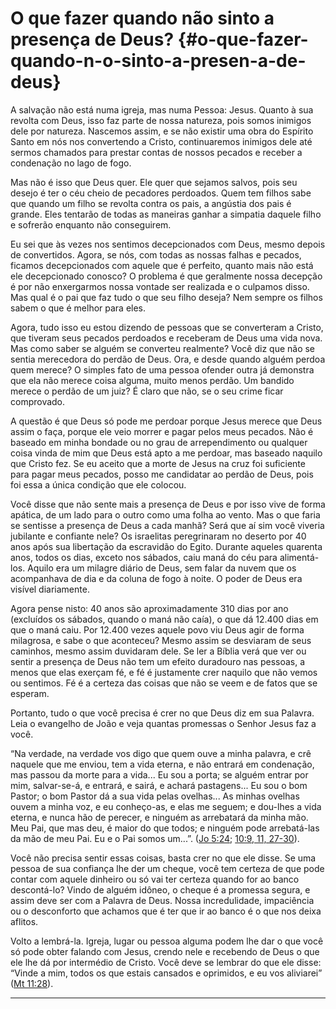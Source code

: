 # O que fazer quando não sinto a presença de Deus? {#o-que-fazer-quando-n-o-sinto-a-presen-a-de-deus}

A salvação não está numa igreja, mas numa Pessoa: Jesus. Quanto à sua revolta com Deus, isso faz parte de nossa natureza, pois somos inimigos dele por natureza. Nascemos assim, e se não existir uma obra do Espírito Santo em nós nos convertendo a Cristo, continuaremos inimigos dele até sermos chamados para prestar contas de nossos pecados e receber a condenação no lago de fogo.

Mas não é isso que Deus quer. Ele quer que sejamos salvos, pois seu desejo é ter o céu cheio de pecadores perdoados. Quem tem filhos sabe que quando um filho se revolta contra os pais, a angústia dos pais é grande. Eles tentarão de todas as maneiras ganhar a simpatia daquele filho e sofrerão enquanto não conseguirem.

Eu sei que às vezes nos sentimos decepcionados com Deus, mesmo depois de convertidos. Agora, se nós, com todas as nossas falhas e pecados, ficamos decepcionados com aquele que é perfeito, quanto mais não está ele decepcionado conosco? O problema é que geralmente nossa decepção é por não enxergarmos nossa vontade ser realizada e o culpamos disso. Mas qual é o pai que faz tudo o que seu filho deseja? Nem sempre os filhos sabem o que é melhor para eles.

Agora, tudo isso eu estou dizendo de pessoas que se converteram a Cristo, que tiveram seus pecados perdoados e receberam de Deus uma vida nova. Mas como saber se alguém se converteu realmente? Você diz que não se sentia merecedora do perdão de Deus. Ora, e desde quando alguém perdoa quem merece? O simples fato de uma pessoa ofender outra já demonstra que ela não merece coisa alguma, muito menos perdão. Um bandido merece o perdão de um juiz? É claro que não, se o seu crime ficar comprovado.

A questão é que Deus só pode me perdoar porque Jesus merece que Deus assim o faça, porque ele veio morrer e pagar pelos meus pecados. Não é baseado em minha bondade ou no grau de arrependimento ou qualquer coisa vinda de mim que Deus está apto a me perdoar, mas baseado naquilo que Cristo fez. Se eu aceito que a morte de Jesus na cruz foi suficiente para pagar meus pecados, posso me candidatar ao perdão de Deus, pois foi essa a única condição que ele colocou.

Você disse que não sente mais a presença de Deus e por isso vive de forma apática, de um lado para o outro como uma folha ao vento. Mas o que faria se sentisse a presença de Deus a cada manhã? Será que aí sim você viveria jubilante e confiante nele? Os israelitas peregrinaram no deserto por 40 anos após sua libertação da escravidão do Egito. Durante aqueles quarenta anos, todos os dias, exceto nos sábados, caiu maná do céu para alimentá-los. Aquilo era um milagre diário de Deus, sem falar da nuvem que os acompanhava de dia e da coluna de fogo à noite. O poder de Deus era visível diariamente.

Agora pense nisto: 40 anos são aproximadamente 310 dias por ano (excluídos os sábados, quando o maná não caía), o que dá 12.400 dias em que o maná caiu. Por 12.400 vezes aquele povo viu Deus agir de forma milagrosa, e sabe o que aconteceu? Mesmo assim se desviaram de seus caminhos, mesmo assim duvidaram dele. Se ler a Bíblia verá que ver ou sentir a presença de Deus não tem um efeito duradouro nas pessoas, a menos que elas exerçam fé, e fé é justamente crer naquilo que não vemos ou sentimos. Fé é a certeza das coisas que não se veem e de fatos que se esperam.

Portanto, tudo o que você precisa é crer no que Deus diz em sua Palavra. Leia o evangelho de João e veja quantas promessas o Senhor Jesus faz a você.

“Na verdade, na verdade vos digo que quem ouve a minha palavra, e crê naquele que me enviou, tem a vida eterna, e não entrará em condenação, mas passou da morte para a vida... Eu sou a porta; se alguém entrar por mim, salvar-se-á, e entrará, e sairá, e achará pastagens... Eu sou o bom Pastor; o bom Pastor dá a sua vida pelas ovelhas... As minhas ovelhas ouvem a minha voz, e eu conheço-as, e elas me seguem; e dou-lhes a vida eterna, e nunca hão de perecer, e ninguém as arrebatará da minha mão. Meu Pai, que mas deu, é maior do que todos; e ninguém pode arrebatá-las da mão de meu Pai. Eu e o Pai somos um...”. ([Jo 5:24](http://bibliaonline.com.br/acf/jo/5/24); [10:9, 11, 27-30](http://bibliaonline.com.br/acf/jo/10/9,11,27-30)).

Você não precisa sentir essas coisas, basta crer no que ele disse. Se uma pessoa de sua confiança lhe der um cheque, você tem certeza de que pode contar com aquele dinheiro ou só vai ter certeza quando for ao banco descontá-lo? Vindo de alguém idôneo, o cheque é a promessa segura, e assim deve ser com a Palavra de Deus. Nossa incredulidade, impaciência ou o desconforto que achamos que é ter que ir ao banco é o que nos deixa aflitos.

Volto a lembrá-la. Igreja, lugar ou pessoa alguma podem lhe dar o que você só pode obter falando com Jesus, crendo nele e recebendo de Deus o que ele lhe dá por intermédio de Cristo. Você deve se lembrar do que ele disse: “Vinde a mim, todos os que estais cansados e oprimidos, e eu vos aliviarei” ([Mt 11:28](http://bibliaonline.com.br/acf/mt/11/28)).

*****